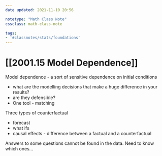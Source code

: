 ```yaml
---
date updated: 2021-11-10 20:56

notetype: "Math Class Note"
cssclass: math-class-note

tags: 
- '#classnotes/stats/foundations'
---
```


# [[2001.15 Model Dependence]]

Model dependence - a sort of sensitive dependence on initial conditions
- what are the modelling decisions that make a huge difference in your results?
- are they defensible?
- One tool - matching


Three types of counterfactual
- forecast
- what ifs
- causal effects - difference between a factual and a counterfactual


Answers to some questions cannot be found in the data. Need to know which ones...


